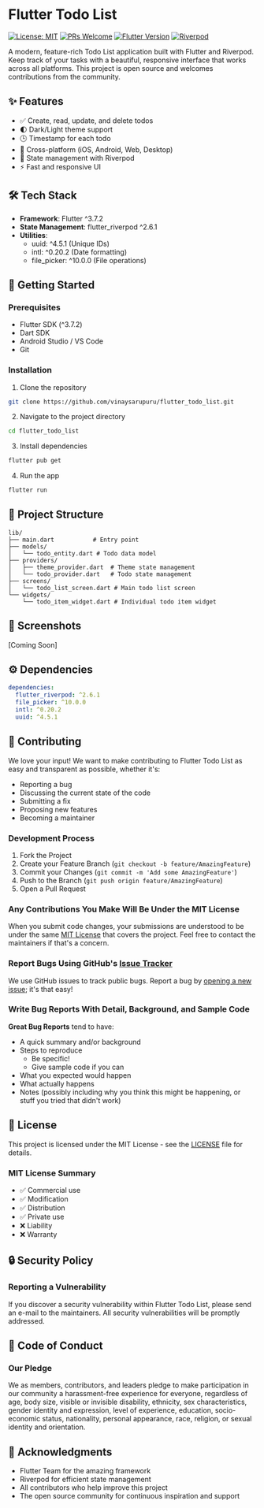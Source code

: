 # Flutter Todo List

[![License: MIT](https://img.shields.io/badge/License-MIT-yellow.svg)](https://opensource.org/licenses/MIT)
[![PRs Welcome](https://img.shields.io/badge/PRs-welcome-brightgreen.svg?style=flat-square)](http://makeapullrequest.com)
[![Flutter Version](https://img.shields.io/badge/Flutter-%5E3.7.2-blue.svg)](https://flutter.dev/)
[![Riverpod](https://img.shields.io/badge/Riverpod-%5E2.6.1-purple.svg)](https://riverpod.dev/)

A modern, feature-rich Todo List application built with Flutter and Riverpod. Keep track of your tasks with a beautiful, responsive interface that works across all platforms. This project is open source and welcomes contributions from the community.

## ✨ Features

- ✅ Create, read, update, and delete todos
- 🌓 Dark/Light theme support
- 🕒 Timestamp for each todo
- 📱 Cross-platform (iOS, Android, Web, Desktop)
- 💾 State management with Riverpod
- ⚡ Fast and responsive UI

## 🛠️ Tech Stack

- **Framework**: Flutter ^3.7.2
- **State Management**: flutter_riverpod ^2.6.1
- **Utilities**: 
  - uuid: ^4.5.1 (Unique IDs)
  - intl: ^0.20.2 (Date formatting)
  - file_picker: ^10.0.0 (File operations)

## 🚀 Getting Started

### Prerequisites

- Flutter SDK (^3.7.2)
- Dart SDK
- Android Studio / VS Code
- Git

### Installation

1. Clone the repository
```bash
git clone https://github.com/vinaysarupuru/flutter_todo_list.git
```

2. Navigate to the project directory
```bash
cd flutter_todo_list
```

3. Install dependencies
```bash
flutter pub get
```

4. Run the app
```bash
flutter run
```

## 📁 Project Structure

```
lib/
├── main.dart           # Entry point
├── models/            
│   └── todo_entity.dart # Todo data model
├── providers/          
│   ├── theme_provider.dart  # Theme state management
│   └── todo_provider.dart   # Todo state management
├── screens/           
│   └── todo_list_screen.dart # Main todo list screen
└── widgets/           
    └── todo_item_widget.dart # Individual todo item widget
```

## 📱 Screenshots

[Coming Soon]

## ⚙️ Dependencies

```yaml
dependencies:
  flutter_riverpod: ^2.6.1
  file_picker: ^10.0.0
  intl: ^0.20.2
  uuid: ^4.5.1
```

## 🤝 Contributing

We love your input! We want to make contributing to Flutter Todo List as easy and transparent as possible, whether it's:

- Reporting a bug
- Discussing the current state of the code
- Submitting a fix
- Proposing new features
- Becoming a maintainer

### Development Process

1. Fork the Project
2. Create your Feature Branch (`git checkout -b feature/AmazingFeature`)
3. Commit your Changes (`git commit -m 'Add some AmazingFeature'`)
4. Push to the Branch (`git push origin feature/AmazingFeature`)
5. Open a Pull Request

### Any Contributions You Make Will Be Under the MIT License

When you submit code changes, your submissions are understood to be under the same [MIT License](http://choosealicense.com/licenses/mit/) that covers the project. Feel free to contact the maintainers if that's a concern.

### Report Bugs Using GitHub's [Issue Tracker](https://github.com/vinaysarupuru/flutter_todo_list/issues)

We use GitHub issues to track public bugs. Report a bug by [opening a new issue](https://github.com/vinaysarupuru/flutter_todo_list/issues/new); it's that easy!

### Write Bug Reports With Detail, Background, and Sample Code

**Great Bug Reports** tend to have:

- A quick summary and/or background
- Steps to reproduce
  - Be specific!
  - Give sample code if you can
- What you expected would happen
- What actually happens
- Notes (possibly including why you think this might be happening, or stuff you tried that didn't work)

## 📄 License

This project is licensed under the MIT License - see the [LICENSE](LICENSE) file for details.

### MIT License Summary

- ✅ Commercial use
- ✅ Modification
- ✅ Distribution
- ✅ Private use
- ❌ Liability
- ❌ Warranty

## 🔒 Security Policy

### Reporting a Vulnerability

If you discover a security vulnerability within Flutter Todo List, please send an e-mail to the maintainers. All security vulnerabilities will be promptly addressed.

## 🤝 Code of Conduct

### Our Pledge

We as members, contributors, and leaders pledge to make participation in our community a harassment-free experience for everyone, regardless of age, body size, visible or invisible disability, ethnicity, sex characteristics, gender identity and expression, level of experience, education, socio-economic status, nationality, personal appearance, race, religion, or sexual identity and orientation.

## 🙏 Acknowledgments

- Flutter Team for the amazing framework
- Riverpod for efficient state management
- All contributors who help improve this project
- The open source community for continuous inspiration and support

